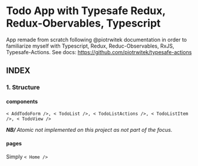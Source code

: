 # Todo App with Typesafe Redux, Redux-Obervables, Typescript

App remade from scratch following @piotrwitek documentation in order to familiarize myself with Typescript, Redux, Reduc-Observables, RxJS, Typesafe-Actions. See docs: https://github.com/piotrwitek/typesafe-actions 

## INDEX

### 1. Structure

<h4> <b> components </b>  </h4>

`< AddTodoForm />, < TodoList />, < TodoListActions />, < TodoListItem />, < TodoView />`

<i> <b> NB/ </b> Atomic not implemented on this project as not part of the focus. </i>

<h4> <b> pages </b>  </h4>

Simply `< Home />`




  


